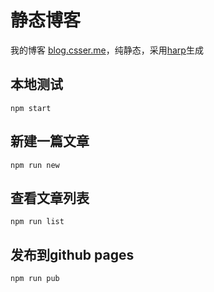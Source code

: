 # 静态博客

我的博客 [blog.csser.me](http://blog.csser.me)，纯静态，采用[harp](http://harpjs.com/)生成

## 本地测试

    npm start
    
## 新建一篇文章
    
    npm run new
    
## 查看文章列表
    
    npm run list
    
## 发布到github pages

    npm run pub